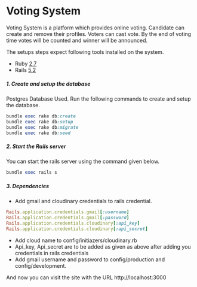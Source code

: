 # Voting System

Voting System is a platform which provides online voting. Candidate can create and remove their profiles. Voters can cast vote.
By the end of voting time votes will be counted and winner will be announced.

The setups steps expect following tools installed on the system.

- Ruby [2.7](https://github.com/organization/project-name/blob/master/.ruby-version#L1)
- Rails [5.2](https://github.com/organization/project-name/blob/master/Gemfile#L12)

##### 1. Create and setup the database

Postgres Database Used.
Run the following commands to create and setup the database.

```ruby
bundle exec rake db:create
bundle exec rake db:setup
bundle exec rake db:migrate
bundle exec rake db:seed
```

##### 2. Start the Rails server

You can start the rails server using the command given below.

```ruby
bundle exec rails s
```

##### 3. Dependencies

- Add gmail and cloudinary credentials to rails credential.

```ruby
Rails.application.credentials.gmail[:username]
Rails.application.credentials.gmail[:password]
Rails.application.credentials.cloudinary[:api_key]
Rails.application.credentials.cloudinary[:api_secret]
```

- Add cloud name to config/initiazers/cloudinary.rb
- Api_key, Api_secret are to be added as given as above after adding you credentials in rails credentials
- Add gmail username and password to config/production and config/development.

And now you can visit the site with the URL http://localhost:3000
